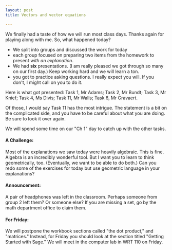 ```yaml
---
layout: post
title: Vectors and vector equations

---
```


We finally had a taste of how we will run most class days. Thanks again for playing along with me. So, what happened today?

  - We split into groups and discussed the work for today
  - each group focused on preparing two items from the homework to present
    _with an explanation_.
  - We had **six** presentations. (I am really pleased we got through so many on our first day.) Keep working hard and we will learn a ton.
  - you got to practice asking questions. I really expect you will. If you
    don't, I might call on you to do it.

Here is what got presented: Task 1, Mr Adams; Task 2, Mr Bundt; Task 3, Mr Knief; Task 4, Ms Divis; Task 11, Mr Walls; Task 6, Mr Gravaert.

Of those, I would say Task 11 has the most intrigue. The statement is a bit on the complicated side, and you have to be careful about what you are doing. Be sure to look it over again.

We will spend some time on our "Ch 1" day to catch up with the other tasks.

#### A Challenge:

Most of the explanations we saw today were heavily algebraic. This is fine. Algebra is an incredibly wonderful tool. But I want you to learn to think geometrically, too. (Eventually, we want to be able to do both.) Can you redo some of the exercises for today but use geometric language in your explanations?

#### Announcement:

A pair of headphones was left in the classroom. Perhaps someone from group 2 left them? Or someone else? If you are missing a set, go by the math department office to claim them.

#### For Friday:

We will postpone the workbook sections called "the dot product," and
"matrices." Instead, for Friday you should look at the section titled
"Getting Started with Sage." We will meet in the computer lab in WRT 110 on
Friday.